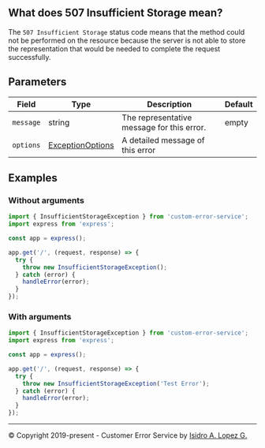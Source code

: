 ## What does 507 Insufficient Storage mean?

The `507 Insufficient Storage` status code means that the method could not be performed on the resource because the server is not able to store the representation that would be needed to complete the request successfully.

## Parameters

| Field     | Type                                                             | Description                                | Default |
|-----------|------------------------------------------------------------------|--------------------------------------------|---------|
| `message` | string                                                           | The representative message for this error. | empty   |
| `options` | [ExceptionOptions](../interfaces/exception-options.interface.md) | A detailed message of this error           |         |

## Examples

### Without arguments

```typescript
import { InsufficientStorageException } from 'custom-error-service';
import express from 'express';

const app = express();

app.get('/', (request, response) => {
  try {
    throw new InsufficientStorageException();
  } catch (error) {
    handleError(error);
  }
});
```

### With arguments

```typescript
import { InsufficientStorageException } from 'custom-error-service';
import express from 'express';

const app = express();

app.get('/', (request, response) => {
  try {
    throw new InsufficientStorageException('Test Error');
  } catch (error) {
    handleError(error);
  }
});
```

---

&copy; Copyright 2019-present - Customer Error Service by [Isidro A. Lopez G.](https://ialopezg.com/)
